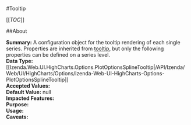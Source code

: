 #Tooltip

[[_TOC_]]

##About

**Summary:**  A configuration object for the tooltip rendering of each single series. Properties are inherited from <a href="#tooltip">tooltip</a>, but only the following properties can be defined on a series level.   
**Data Type:** [[Izenda.Web.UI.HighCharts.Options.PlotOptionsSplineTooltip|/API/Izenda/Web/UI/HighCharts/Options/Izenda-Web-UI-HighCharts-Options-PlotOptionsSplineTooltip]]  
**Accepted Values:**   
**Default Value:** null  
**Impacted Features:**   
**Purpose:**   
**Usage:**   
**Caveats:**   

